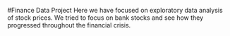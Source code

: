 #Finance Data Project
Here we have focused on exploratory data analysis of stock prices.
We tried to focus on bank stocks and see how they progressed throughout the financial crisis.
